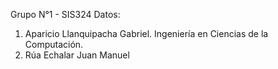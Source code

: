 Grupo N°1 - SIS324
Datos:
1. Aparicio Llanquipacha Gabriel. Ingeniería en Ciencias de la Computación.
2. Rúa Echalar Juan Manuel
